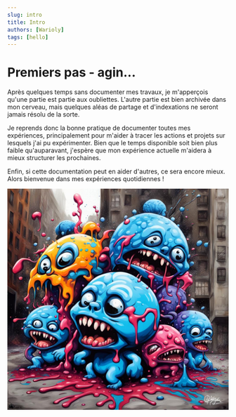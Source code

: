 ```yaml
---
slug: intro
title: Intro
authors: [Warioly]
tags: [hello]
---
```


# Premiers pas - agin...
Après quelques temps sans documenter mes travaux, je m'apperçois qu'une partie est partie aux oubliettes.
L'autre partie est bien archivée dans mon cerveau, mais quelques aléas de partage et d'indexations ne seront jamais résolu de la sorte.

Je reprends donc la bonne pratique de documenter toutes mes expériences, principalement pour m'aider à tracer les actions et projets sur lesquels j'ai pu expérimenter. Bien que le temps disponible soit bien plus faible qu'auparavant, j'espère que mon expérience actuelle m'aidera à mieux structurer les prochaines.

Enfin, si cette documentation peut en aider d'autres, ce sera encore mieux.
Alors bienvenue dans mes expériences quotidiennes !

![Docusaurus Plushie](./ai-monster-brain.jpg)

